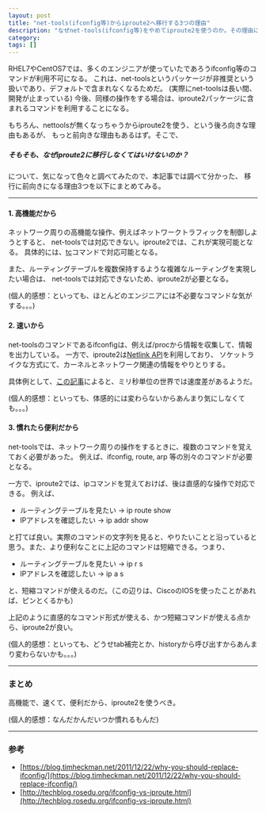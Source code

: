 ```yaml
---
layout: post
title: "net-tools(ifconfig等)からiproute2へ移行する3つの理由"
description: "なぜnet-tools(ifconfig等)をやめてiproute2を使うのか。その理由についての説明記事。"
category: 
tags: []
---
```


RHEL7やCentOS7では、多くのエンジニアが使っていたであろうifconfig等のコマンドが利用不可になる。
これは、net-toolsというパッケージが非推奨という扱いであり、デフォルトで含まれなくなるためだ。
(実際にnet-toolsは長い間、開発が止まっている)
今後、同様の操作をする場合は、iproute2パッケージに含まれるコマンドを利用することになる。

もちろん、nettoolsが無くなっちゃうからiproute2を使う、という後ろ向きな理由もあるが、
もっと前向きな理由もあるはず。そこで、

##### そもそも、なぜiproute2に移行しなくてはいけないのか？

について、気になって色々と調べてみたので、本記事では調べて分かった、
移行に前向きになる理由3つを以下にまとめてみる。

<script async src="//pagead2.googlesyndication.com/pagead/js/adsbygoogle.js"></script>
<!-- iwashico_middle -->
<ins class="adsbygoogle"
     style="display:block"
     data-ad-client="ca-pub-4737755123993145"
     data-ad-slot="6593095118"
     data-ad-format="auto"></ins>
<script>
(adsbygoogle = window.adsbygoogle || []).push({});
</script>

-----

#### 1. 高機能だから
ネットワーク周りの高機能な操作、例えばネットワークトラフィックを制御しようとすると、
net-toolsでは対応できない。iproute2では、これが実現可能となる。
具体的には、[tc](http://www.linuxmanpages.com/man8/tc.8.php)コマンドで対応可能となる。

また、ルーティングテーブルを複数保持するような複雑なルーティングを実現したい場合は、
net-toolsでは対応できないため、iproute2が必要となる。

(個人的感想：といっても、ほとんどのエンジニアには不必要なコマンドな気がする。。。)

#### 2. 速いから
net-toolsのコマンドであるifconfigは、例えば/procから情報を収集して、情報を出力している。
一方で、iproute2は[Netlink API](http://linuxjm.sourceforge.jp/html/LDP_man-pages/man7/netlink.7.html)を利用しており、
ソケットライクな方式にて、カーネルとネットワーク関連の情報をやりとりする。

具体例として、[この記事](http://techblog.rosedu.org/ifconfig-vs-iproute.html)によると、ミリ秒単位の世界では速度差があるようだ。

(個人的感想：といっても、体感的には変わらないからあんまり気にしなくても。。。)

#### 3. 慣れたら便利だから
net-toolsでは、ネットワーク周りの操作をするときに、複数のコマンドを覚えておく必要があった。
例えば、ifconfig, route, arp 等の別々のコマンドが必要となる。

一方で、iproute2では、ipコマンドを覚えておけば、後は直感的な操作で対応できる。
例えば、

- ルーティングテーブルを見たい -> ip route show
- IPアドレスを確認したい -> ip addr show

と打てば良い。実際のコマンドの文字列を見ると、やりたいことと沿っていると思う。また、より便利なことに上記のコマンドは短縮できる。つまり、

- ルーティングテーブルを見たい -> ip r s
- IPアドレスを確認したい -> ip a s

と、短縮コマンドが使えるのだ。（この辺りは、CiscoのIOSを使ったことがあれば、ピンとくるかも）

上記のように直感的なコマンド形式が使える、かつ短縮コマンドが使える点から、iproute2が良い。

(個人的感想：といっても、どうせtab補完とか、historyから呼び出すからあんまり変わらないかも。。。)

-----

### まとめ
高機能で、速くて、便利だから、iproute2を使うべき。

(個人的感想：なんだかんだいつか慣れるもんだ)

-----

### 参考

- [https://blog.timheckman.net/2011/12/22/why-you-should-replace-ifconfig/](https://blog.timheckman.net/2011/12/22/why-you-should-replace-ifconfig/)
- [http://techblog.rosedu.org/ifconfig-vs-iproute.html](http://techblog.rosedu.org/ifconfig-vs-iproute.html)

